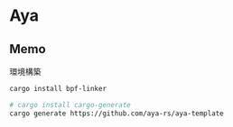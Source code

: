 # Aya

## Memo

環境構築

```sh
cargo install bpf-linker

# cargo install cargo-generate
cargo generate https://github.com/aya-rs/aya-template
```

